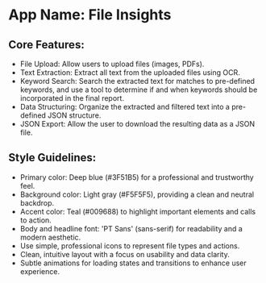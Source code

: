 # **App Name**: File Insights

## Core Features:

- File Upload: Allow users to upload files (images, PDFs).
- Text Extraction: Extract all text from the uploaded files using OCR.
- Keyword Search: Search the extracted text for matches to pre-defined keywords, and use a tool to determine if and when keywords should be incorporated in the final report.
- Data Structuring: Organize the extracted and filtered text into a pre-defined JSON structure.
- JSON Export: Allow the user to download the resulting data as a JSON file.

## Style Guidelines:

- Primary color: Deep blue (#3F51B5) for a professional and trustworthy feel.
- Background color: Light gray (#F5F5F5), providing a clean and neutral backdrop.
- Accent color: Teal (#009688) to highlight important elements and calls to action.
- Body and headline font: 'PT Sans' (sans-serif) for readability and a modern aesthetic.
- Use simple, professional icons to represent file types and actions.
- Clean, intuitive layout with a focus on usability and data clarity.
- Subtle animations for loading states and transitions to enhance user experience.